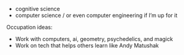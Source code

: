 - cognitive science
- computer science / or even computer engineering if I’m up for it 

Occupation ideas:
- Work with computers, ai, geometry, psychedelics, and magick
- Work on tech that helps others learn like Andy Matushak
